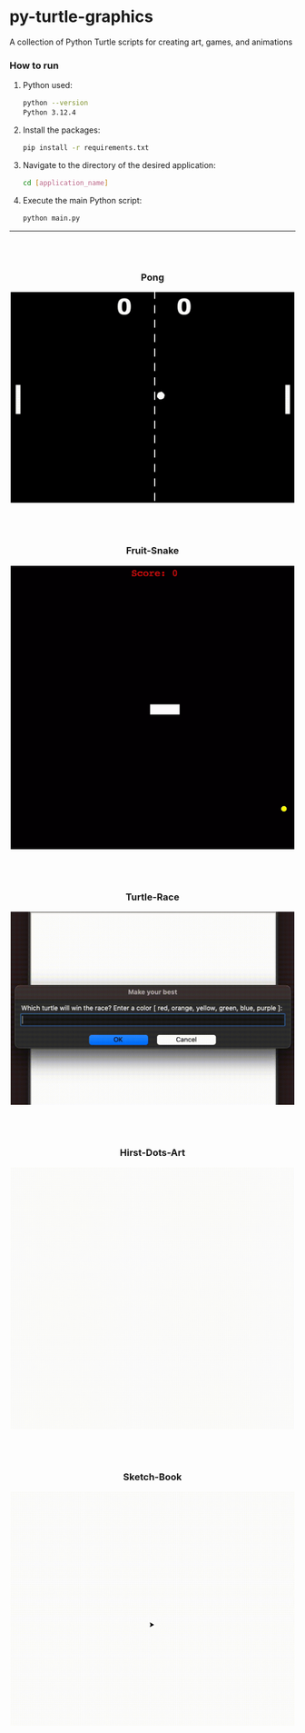 # py-turtle-graphics

A collection of Python Turtle scripts for creating art, games, and animations

### How to run

1. Python used:

   ```bash
   python --version
   Python 3.12.4
   ```

2. Install the packages:

   ```bash
   pip install -r requirements.txt
   ```

3. Navigate to the directory of the desired application:
   ```bash
   cd [application_name]
   ```
4. Execute the main Python script:
   ```bash
   python main.py
   ```

---

<br><br>

<h3 align="center">Pong</h3>
<p align="center">
  <img src="__resources/pong.gif" alt="Pong" width="500">
</p>

<br><br>

<h3 align="center">Fruit-Snake</h3>
<p align="center">
  <img src="__resources/fruit-snake.gif" alt="Fruit-Snake" width="500">
</p>

<br><br>

<h3 align="center">Turtle-Race</h3>
<p align="center">
  <img src="__resources/turtle-race.gif" alt="Turtle-Race" width="500">
</p>

<br><br>

<h3 align="center">Hirst-Dots-Art</h3>
<p align="center">
  <img src="__resources/hirst-dots-art.gif" alt="Hirst-Dots-Art" width="500">
</p>

<br><br>

<h3 align="center">Sketch-Book</h3>
<p align="center">
  <img src="__resources/sketch-book.gif" alt="Sketch-Book" width="500">
</p>
